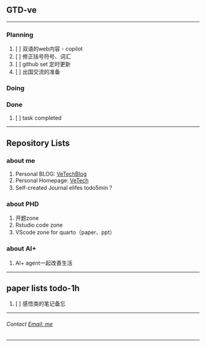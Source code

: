 ## **GTD-ve** 
---
### Planning
1. [ ] 双语的web内容 - copilot
1. [ ] 修正括号符号、词汇
1. [ ] github set 定时更新
1. [ ] 出国交流的准备




### Doing

### Done
1. [ ] task completed

---

## Repository Lists
### about me
1. Personal BLOG: [VeTechBlog](https://whve.github.io/VeTechBlog/)
1. Personal Homepage: [VeTech](https://whve.github.io/VeTech/)
1. Self-created Journal elifes todo5min？

### about PHD
1. 开题zone
1. Rstudio code zone
1. VScode zone for quarto（paper、ppt）

### about AI+
1. AI+ agent一起改善生活

---
## paper lists todo-1h
1. [ ] 感悟类的笔记备忘

---
###### Contact [Email: me](mailto:zhewang.zw@foxmail.com)

---

<!--
**whve/whve** is a ✨ _special_ ✨ repository because its `README.md` (this file) appears on your GitHub profile.
效果很满意，使用分割线将每一部分进行了分隔。看起来不错。
-->